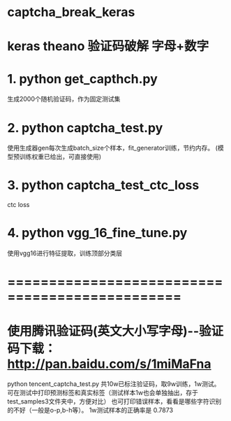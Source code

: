 # captcha_break_keras
# keras theano  验证码破解  字母+数字
# 1. python get_capthch.py
生成2000个随机验证码，作为固定测试集
# 2. python captcha_test.py
使用生成器gen每次生成batch_size个样本，fit_generator训练，节约内存。
(模型预训练权重已给出，可直接使用)
# 3. python captcha_test_ctc_loss
ctc loss
# 4. python vgg_16_fine_tune.py
使用vgg16进行特征提取，训练顶部分类层

# ===============================================
# 使用腾讯验证码(英文大小写字母)--验证码下载：http://pan.baidu.com/s/1miMaFna
python tencent_captcha_test.py
共10w已标注验证码，取9w训练，1w测试。
可在测试中打印预测标签和真实标签（测试样本1w也会单独抽出，存于test_samples3文件夹中，方便对比）
也可打印错误样本，看看是哪些字符识别的不好（一般是o-p,b-h等）。
1w测试样本的正确率是 0.7873
